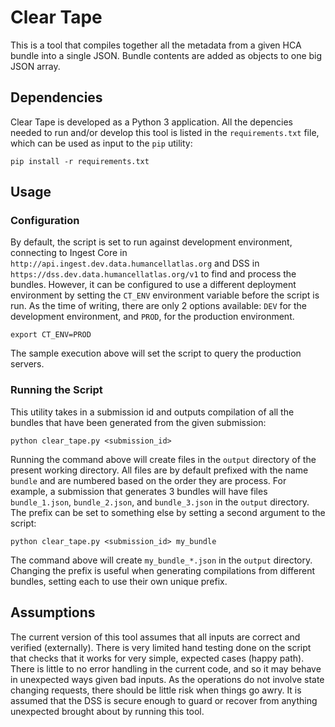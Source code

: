 # Clear Tape

This is a tool that compiles together all the metadata from a given HCA bundle 
into a single JSON. Bundle contents are added as objects to one big JSON array.

## Dependencies

Clear Tape is developed as a Python 3 application. All the depencies needed
to run and/or develop this tool is listed in the `requirements.txt` file,
which can be used as input to the `pip` utility:

    pip install -r requirements.txt

## Usage

### Configuration

By default, the script is set to run against development environment, 
connecting to Ingest Core in `http://api.ingest.dev.data.humancellatlas.org` 
and DSS in `https://dss.dev.data.humancellatlas.org/v1` to find and process 
the bundles. However, it can be configured to use a different deployment 
environment by setting the `CT_ENV` environment variable before the script 
is run. As the time of writing, there are only 2 options available: `DEV` 
for the development environment, and `PROD`, for the production environment.

    export CT_ENV=PROD
    
The sample execution above will set the script to query the production 
servers.

### Running the Script

This utility takes in a submission id and outputs compilation of all the
bundles that have been generated from the given submission:

    python clear_tape.py <submission_id>
    
Running the command above will create files in the `output` directory of
the present working directory. All files are by default prefixed with the
name `bundle` and are numbered based on the order they are process. For
example, a submission that generates 3 bundles will have files 
`bundle_1.json`, `bundle_2.json`, and `bundle_3.json` in the `output` 
directory. The prefix can be set to something else by setting a second
argument to the script:

    python clear_tape.py <submission_id> my_bundle
    
The command above will create `my_bundle_*.json` in the `output` directory.
Changing the prefix is useful when generating compilations from different
bundles, setting each to use their own unique prefix.
   

## Assumptions

The current version of this tool assumes that all inputs are correct and 
verified (externally). There is very limited hand testing done on the script 
that checks that it works for very simple, expected cases (happy path). 
There is little to no error handling in the current code, and so it may 
behave in unexpected ways given bad inputs. As the operations do not involve
state changing requests, there should be little risk when things go awry. It
is assumed that the DSS is secure enough to guard or recover from anything
unexpected brought about by running this tool.

